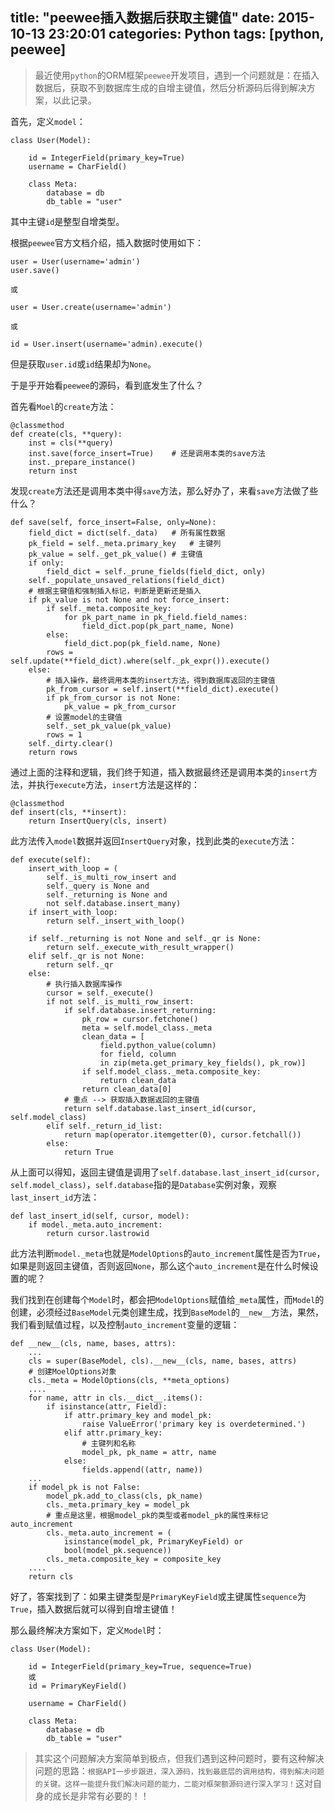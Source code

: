 title: "peewee插入数据后获取主键值"
date: 2015-10-13 23:20:01
categories: Python
tags: [python, peewee]
---

> 最近使用`python`的ORM框架`peewee`开发项目，遇到一个问题就是：在插入数据后，获取不到数据库生成的自增主键值，然后分析源码后得到解决方案，以此记录。


首先，定义`model`：

	class User(Model):

    	id = IntegerField(primary_key=True)	
    	username = CharField()
   
    	class Meta:
        	database = db
        	db_table = "user"
        	
其中主键`id`是整型自增类型。

根据`peewee`官方文档介绍，插入数据时使用如下：

	user = User(username='admin')
	user.save()
	
	或
	
	user = User.create(username='admin')
	
	或
	
	id = User.insert(username='admin).execute()
	
但是获取`user.id`或`id`结果却为`None`。

于是乎开始看`peewee`的源码，看到底发生了什么？

首先看`Moel`的`create`方法：

	@classmethod
    def create(cls, **query):
        inst = cls(**query)
        inst.save(force_insert=True)	# 还是调用本类的save方法
        inst._prepare_instance()
        return inst

发现`create`方法还是调用本类中得`save`方法，那么好办了，来看`save`方法做了些什么？

<!-- more -->

	def save(self, force_insert=False, only=None):
        field_dict = dict(self._data)	# 所有属性数据
        pk_field = self._meta.primary_key	# 主键列
        pk_value = self._get_pk_value()	# 主键值
        if only:
            field_dict = self._prune_fields(field_dict, only)
        self._populate_unsaved_relations(field_dict)
        # 根据主键值和强制插入标记，判断是更新还是插入
        if pk_value is not None and not force_insert:
            if self._meta.composite_key:
                for pk_part_name in pk_field.field_names:
                    field_dict.pop(pk_part_name, None)
            else:
                field_dict.pop(pk_field.name, None)
            rows = self.update(**field_dict).where(self._pk_expr()).execute()
        else:
        	# 插入操作，最终调用本类的insert方法，得到数据库返回的主键值
            pk_from_cursor = self.insert(**field_dict).execute()
            if pk_from_cursor is not None:
                pk_value = pk_from_cursor
            # 设置model的主键值
            self._set_pk_value(pk_value)
            rows = 1
        self._dirty.clear()
        return rows

通过上面的注释和逻辑，我们终于知道，插入数据最终还是调用本类的`insert`方法，并执行`execute`方法，`insert`方法是这样的：

    @classmethod
    def insert(cls, **insert):
        return InsertQuery(cls, insert)
        
此方法传入`model`数据并返回`InsertQuery`对象，找到此类的`execute`方法：

    def execute(self):
        insert_with_loop = (
            self._is_multi_row_insert and
            self._query is None and
            self._returning is None and
            not self.database.insert_many)
        if insert_with_loop:
            return self._insert_with_loop()

        if self._returning is not None and self._qr is None:
            return self._execute_with_result_wrapper()
        elif self._qr is not None:
            return self._qr
        else:
        	# 执行插入数据库操作
            cursor = self._execute()
            if not self._is_multi_row_insert:
                if self.database.insert_returning:
                    pk_row = cursor.fetchone()
                    meta = self.model_class._meta
                    clean_data = [
                        field.python_value(column)
                        for field, column
                        in zip(meta.get_primary_key_fields(), pk_row)]
                    if self.model_class._meta.composite_key:
                        return clean_data
                    return clean_data[0]
                # 重点 --> 获取插入数据返回的主键值
                return self.database.last_insert_id(cursor, self.model_class)
            elif self._return_id_list:
                return map(operator.itemgetter(0), cursor.fetchall())
            else:
                return True 

从上面可以得知，返回主键值是调用了`self.database.last_insert_id(cursor, self.model_class)`，`self.database`指的是`Database`实例对象，观察`last_insert_id`方法：

    def last_insert_id(self, cursor, model): 
        if model._meta.auto_increment:
            return cursor.lastrowid
            
此方法判断`model._meta`也就是`ModelOptions`的`auto_increment`属性是否为`True`，如果是则返回主键值，否则返回`None`，那么这个`auto_increment`是在什么时候设置的呢？

我们找到在创建每个`Model`时，都会把`ModelOptions`赋值给`_meta`属性，而`Model`的创建，必须经过`BaseModel`元类创建生成，找到`BaseModel`的`__new__`方法，果然，我们看到赋值过程，以及控制`auto_increment`变量的逻辑：

    def __new__(cls, name, bases, attrs):
        ...
        cls = super(BaseModel, cls).__new__(cls, name, bases, attrs)
        # 创建MoelOptions对象
        cls._meta = ModelOptions(cls, **meta_options)
		....
        for name, attr in cls.__dict__.items():
            if isinstance(attr, Field):
                if attr.primary_key and model_pk:
                    raise ValueError('primary key is overdetermined.')
                elif attr.primary_key:
                	# 主键列和名称
                    model_pk, pk_name = attr, name
                else:
                    fields.append((attr, name))
		...
        if model_pk is not False:
            model_pk.add_to_class(cls, pk_name)
            cls._meta.primary_key = model_pk
            # 重点是这里，根据model_pk的类型或者model_pk的属性来标记auto_increment
            cls._meta.auto_increment = (
                isinstance(model_pk, PrimaryKeyField) or
                bool(model_pk.sequence))
            cls._meta.composite_key = composite_key
		....
        return cls

好了，答案找到了：如果主键类型是`PrimaryKeyField`或主键属性`sequence`为`True`，插入数据后就可以得到自增主键值！

那么最终解决方案如下，定义`Model`时：

	class User(Model):

    	id = IntegerField(primary_key=True, sequence=True)
    	或
    	id = PrimaryKeyField()
    		
    	username = CharField()
   
    	class Meta:
        	database = db
        	db_table = "user"

> 其实这个问题解决方案简单到极点，但我们遇到这种问题时，要有这种解决问题的思路：`根据API一步步跟进，深入源码，找到最底层的调用结构，得到解决问题的关键。这样一能提升我们解决问题的能力，二能对框架额源码进行深入学习！`这对自身的成长是非常有必要的！！

